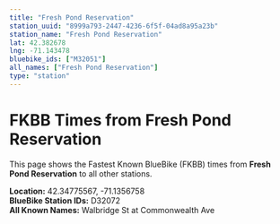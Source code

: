 ```yaml
---
title: "Fresh Pond Reservation"
station_uuid: "8999a793-2447-4236-6f5f-04ad8a95a23b"
station_name: "Fresh Pond Reservation"
lat: 42.382678
lng: -71.143478
bluebike_ids: ["M32051"]
all_names: ["Fresh Pond Reservation"]
type: "station"
---
```


# FKBB Times from Fresh Pond Reservation

This page shows the Fastest Known BlueBike (FKBB) times from **Fresh Pond Reservation** to all other stations.

**Location:** 42.34775567, -71.1356758  
**BlueBike Station IDs:** D32072  
**All Known Names:** Walbridge St at Commonwealth Ave

